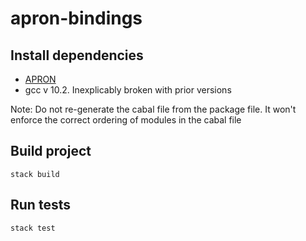 # apron-bindings

## Install dependencies

- [APRON](https://github.com/antoinemine/apron)
- gcc v 10.2. Inexplicably broken with prior versions

Note: Do not re-generate the cabal file from the package file.
It won't enforce the correct ordering of modules in the cabal file

## Build project

```
stack build
```

## Run tests

```
stack test
```